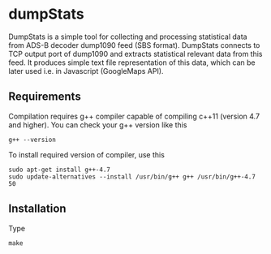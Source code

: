 # dumpStats
DumpStats is a simple tool for collecting and processing statistical data from ADS-B decoder dump1090 feed (SBS format). DumpStats connects to TCP output port of dump1090 and extracts statistical relevant data from this feed. It produces simple text file representation of this data, which can be later used i.e. in Javascript (GoogleMaps API).

## Requirements
Compilation requires g++ compiler capable of compiling c++11 (version 4.7 and higher).
You can check your g++ version like this
```
g++ --version
```

To install required version of compiler, use this
```
sudo apt-get install g++-4.7
sudo update-alternatives --install /usr/bin/g++ g++ /usr/bin/g++-4.7 50
```

## Installation
Type
```
make
```
